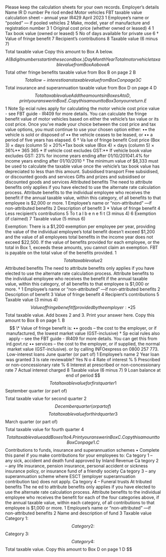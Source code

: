 Please keep the calculation sheets for your own records. Employer’s details Name IR D number Pe riod ended Motor vehicles FBT taxable value calculation sheet – annual year IR429 April 2023 1 Employee’s name or “pooled” — if pooled vehicles 2 Make, model, year of manufacture and registration number 3 1 Original cost price (whether owned or leased) 4 1 Tax book value (owned or leased) 5 No of days available for private use 6 † Value of fringe benefit 7 Recipient’s contributions 8 Taxable value (6 minus 7) $$$$ $$$$$$ $$$$ $$$$$$ $$$$ $$$$$$ $$$$ $$$$$$ $$$$ $$$$$$ $$$$ $$$$$$ $$$$ $$$$$$ $$$$ $$$$$$ $$$$ $$$$$$ $$$$ $$$$$$ $$$$ $$$$$$ $$$$ $$$$$$ Total taxable value Copy this amount to Box A below. $$ A (8 digit numbers start in the second box. ) Day Month Year Total motor vehicle taxable value from Box A above A $$ Total other fringe benefits taxable value from Box B on page 2 B $$ Total low-interest loans taxable value from Box C on page 3 C $$ Total insurance and superannuation taxable value from Box D on page 4 D $$ Total taxable value Add the amounts in Boxes A to D, print your answer in Box E. Copy this amount to Box 3 on your return. E $$ 1 Note Sp ecial rules apply for calculating the motor vehicle cost price value - see FBT guide - IR409 for more details. You can calculate the fringe benefit value of motor vehicles based on either the vehicle’s tax value or its cost price. Once you've made your choice between the cost price and tax value options, you must continue to use your chosen option either: •• the vehicle is sold or disposed of •• the vehicle ceases to be leased, or •• a period of five years has elapsed. 6 † Va lue of fringe benefit Cost price (Box 3) × days (column 5) × 20%\*Tax book value (Box 4) × days (column 5) × 36%\*\* 365 365 \* If vehicle cost excludes GST:\*\* If vehicle book value excludes GST: 23% for income years ending after 01/10/201041.4% for income years ending after 01/10/2010 † The minimum value of $8,333 must be used to calculate the taxable value once the vehicle’s tax book value has depreciated to less than this amount. Subsidised transport Free subsidised, or discounted goods and services Gifts and prizes and subsidised or discounted goods and services Attributed benefits The need to attribute benefits only applies if you have elected to use the alternate rate calculation process. Attribute benefits to the individual employee who receives the benefit if the annual taxable value, within this category, of all benefits to that employee is $2,000 or more. 1 Employee’s name or “non-attributed” —if non-attributed benefits 2 Description of benefit 3 \* Value of fringe benefit 4 Less recipient’s contributions 5 To t a l b e n e fi t (3 minus 4) 6 Exemption (if claimed) 7 Taxable value (5 minus 6) $$$$$$$$$$ $$$$$$$$$$ $$$$$$$$$$ $$$$$$$$$$ $$$$$$$$$$ $$$$$$$$$$ $$$$$$$$$$ $$$$$$$$$$ Exemption: There is a $1,200 exemption per employee per year, providing the value of the individual employee’s total benefit doesn’t exceed $1,200 and the value of all employees total benefits in the income year does not exceed $22,500. If the value of benefits provided for each employee, or the total in Box 1, exceeds these amounts, you cannot claim an exemption. FBT is payable on the total value of the benefits provided. 1 $$ To t a l taxable value 2 $$ Attributed benefits The need to attribute benefits only applies if you have elected to use the alternate rate calculation process. Attribute benefits to the individual employee who receives the benefit if the annual taxable value, within this category, of all benefits to that employee is $1,000 or more. † 1 Employee’s name or “non-attributed” —if non-attributed benefits 2 Description of benefit 3 Value of fringe benefit 4 Recipient’s contributions 5 Taxable value (3 minus 4) $$$$$$ $$$$$$ $$$$$$ $$$$$$ $$$$$$ Value of fringe benefit If provided by the employer: • 25% of maximum fare the employer charges to the public. If provided by a third party under arrangement with the employer, the greater of: • 25% of maximum fare the employer charges to the public • 25% of m aximum fare charged to the public if the third person and employer are part of a group of companies • co st to the employer. Total taxable value of subsidised transport 3 $$ Total taxable value. Add boxes 2 and 3. Print your answer here. Copy this amount to Box B on page 1. B $$ \* Value of fringe benefit is: •• goods – the cost to the employer, or if manufactured, the lowest market value (GST-inclusive) † Sp ecial rules also apply – see the FBT guide - IR409 for more details. You can get this from ird.govt.nz •• services – the cost to the employer, or if supplied, the normal market value (GST-inclusive). or by calling INFOexpress on 0800 257 773. Low-interest loans June quarter (or part of) 1 Employee’s name 2 Year loan was granted 3 Is rate reviewable? Yes N o 4 Rate of interest % 5 Prescribed or non-concessionary rate % 6 Interest at prescribed or non-concessionary rate 7 Actual interest charged 8 Taxable value (6 minus 7) 9 Loan balance at end of period $$$$$$$$ $$$$$$$$ $$$$$$$$ $$$$ $$$$ Total taxable value for first quarter 1 $$ September quarter (or part of) $$$$$$$$ $$$$$$$$ $$$$ $$$$ $$$$$$$$ Total taxable value for second quarter 2 $$ December quarter (or part of) $$$$$$$$ $$$$$$$$ $$$$ $$$$ $$$$$$$$ Total taxable value for third quarter 3 $$ March quarter (or part of) $$$$$$$$ $$$$$$$$ $$$$ $$$$ $$$$$$$$ Total taxable value for fourth quarter 4 $$ Total taxable value add Boxes 1 to 4. Print your answer in Box C. Copy this amount to Box C on page 1. C $$ Contributions to funds, insurance and superannuation schemes • Complete this panel if you make contributions for your employees to: Ca tegory 1 – any sick, accident and death fund approved by Inland Revenue Ca tegory 2 – any life insurance, pension insurance, personal accident or sickness insurance policy, or insurance fund of a friendly society Ca tegory 3 – any superannuation scheme where ESCT (employer superannuation contribution tax) does not apply. Ca tegory 4 – Funeral trusts At tributed benefits The ne ed to attribute benefits only applies if you have elected to use the alternate rate calculation process. Attribute benefits to the individual employee who receives the benefit for each of the four categories above, if the annual taxable value, within each category, of all contributions to that employee is $1,000 or more. 1 Employee’s name or “non-attributed” —if non-attributed benefits 2 Name and description of fund 3 Taxable value Category 1: $$ $$ $$ $$ $$ Category 2: $$ $$ $$ $$ $$ Category 3: $$ $$ $$ $$ $$ Category 4: $$ $$ $$ $$ $$ Total taxable value. Copy this amount to Box D on page 1 D $$